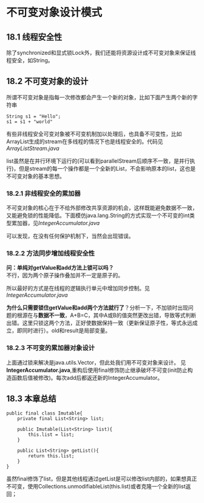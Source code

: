 # 不可变对象设计模式
## 18.1 线程安全性
除了synchronized和显式锁Lock外，我们还能将资源设计成不可变对象来保证线程安全，如String。
## 18.2 不可变对象的设计
所谓不可变对象是指每一次修改都会产生一个新的对象，比如下面产生两个新的字符串

	String s1 = "Hello";
	s1 = s1 + "world"
有些非线程安全可变对象被不可变机制加以处理后，也具备不可变性，比如ArrayList生成的stream在多线程的情况下也是线程安全的。代码见*ArrayListStream.java*  

list虽然是在并行环境下运行的(可以看到parallelStream后顺序不一致，是并行执行)，但是stream的每一个操作都是一个全新的List，不会影响原本的list，这也是不可变对象的基本思想。

### 18.2.1 非线程安全的累加器
不可变对象的核心在于不给外部修改共享资源的机会，这样既能避免数据不一致，又能避免锁的性能降低。下面模仿java.lang.String的方式实现一个不可变的int类型累加器，见*IntegerAccumulator.java*  

可以发现，在没有任何保护机制下，当然会出现错误。

### 18.2.2 方法同步增加线程安全性
**问：单纯对getValue和add方法上锁可以吗？**  
不行，因为两个原子操作叠加并不一定是原子的。

所以最好的方式是在线程的逻辑执行单元中增加同步控制。见*IntegerAccumulator.java*

**为什么只需要锁住getValue和add两个方法就行了**？分析一下，不加锁时出现问题的根源在与**数据不一致**，A+B=C，其中A或B的值突然更改出错，导致等式判断出错。这里只锁这两个方法，正好使数据保持一致（更新保证原子性，等式永远成立，即同时进行）。old和result是局部变量。	
### 18.2.3 不可变的累加器对象设计
上面通过锁来解决是java.utils.Vector，但此处我们用不可变对象来设计。
见**IntegerAccumulator.java**,重构后使用final修饰防止继承破坏不可变(init防止构造函数后值被修改)。每次add后都返还新的IntegerAccumulator。

## 18.3 本章总结
	public final class Imutable{ 
		private final List<String> list;
		
		public Imutable(List<String> list){
			this.list = list;
		}

		public List<String> getList(){
			return this.list;
		} 
	}
虽然final修饰了list，但是其他线程通过getList是可以修改list内部的，如果想真正不可变，使用Collections.unmodifiableList(this.list)或者克隆一个全新的list返回；



